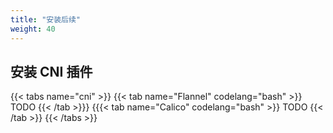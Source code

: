 ```yaml
---
title: "安装后续"
weight: 40
---
```


## 安装 CNI 插件

{{< tabs name="cni" >}}
{{< tab name="Flannel" codelang="bash" >}}
TODO
{{< /tab >}}}
{{{< tab name="Calico" codelang="bash" >}}
TODO
{{< /tab >}}
{{< /tabs >}}

